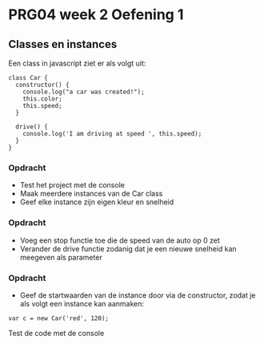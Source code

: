 # PRG04 week 2 Oefening 1

## Classes en instances

Een class in javascript ziet er als volgt uit:

```
class Car {
  constructor() {
    console.log("a car was created!");
    this.color;
    this.speed;
  }

  drive() {
    console.log('I am driving at speed ', this.speed);
  }
}
```

### Opdracht

- Test het project met de console
- Maak meerdere instances van de Car class
- Geef elke instance zijn eigen kleur en snelheid

### Opdracht

- Voeg een stop functie toe die de speed van de auto op 0 zet
- Verander de drive functie zodanig dat je een nieuwe snelheid kan meegeven als parameter

### Opdracht

- Geef de startwaarden van de instance door via de constructor, zodat je als volgt een instance kan aanmaken: 

`var c = new Car('red', 120);`

Test de code met de console
